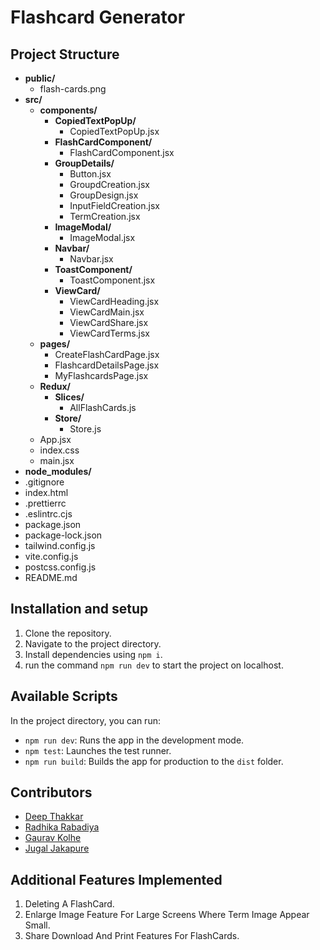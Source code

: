 # Flashcard Generator

## Project Structure

- **public/**
  - flash-cards.png
- **src/**
  - **components/**
    - **CopiedTextPopUp/**
      - CopiedTextPopUp.jsx
    - **FlashCardComponent/**
      - FlashCardComponent.jsx
    - **GroupDetails/**
      - Button.jsx
      - GroupdCreation.jsx
      - GroupDesign.jsx
      - InputFieldCreation.jsx
      - TermCreation.jsx
    - **ImageModal/**
      - ImageModal.jsx
    - **Navbar/**
      - Navbar.jsx
    - **ToastComponent/**
      - ToastComponent.jsx
    - **ViewCard/**
      - ViewCardHeading.jsx
      - ViewCardMain.jsx
      - ViewCardShare.jsx
      - ViewCardTerms.jsx
  - **pages/**
    - CreateFlashCardPage.jsx
    - FlashcardDetailsPage.jsx
    - MyFlashcardsPage.jsx
  - **Redux/**
    - **Slices/**
      - AllFlashCards.js
    - **Store/**
      - Store.js
  - App.jsx
  - index.css
  - main.jsx
- **node_modules/**
- .gitignore
- index.html
- .prettierrc
- .eslintrc.cjs
- package.json
- package-lock.json
- tailwind.config.js
- vite.config.js
- postcss.config.js
- README.md

## Installation and setup

1. Clone the repository.
2. Navigate to the project directory.
3. Install dependencies using `npm i`.
4. run the command `npm run dev` to start the project on localhost.

## Available Scripts

In the project directory, you can run:

- `npm run dev`: Runs the app in the development mode.
- `npm test`: Launches the test runner.
- `npm run build`: Builds the app for production to the `dist` folder.

## Contributors

- [Deep Thakkar](https://github.com/Deep-Thakkar-1910)
- [Radhika Rabadiya](https://github.com/Radhika-Rabadiya)
- [Gaurav Kolhe](https://github.com/kolhegaurav)
- [Jugal Jakapure](https://github.com/juggu140896)

## Additional Features Implemented

1. Deleting A FlashCard.
2. Enlarge Image Feature For Large Screens Where Term Image Appear Small.
3. Share Download And Print Features For FlashCards.
